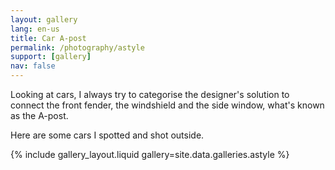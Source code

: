 ```yaml
---
layout: gallery
lang: en-us
title: Car A-post
permalink: /photography/astyle
support: [gallery]
nav: false
---
```


Looking at cars, I always try to categorise the designer's solution to connect the front
fender, the windshield and the side window, what's known as the A-post.

Here are some cars I spotted and shot outside.

{% include gallery_layout.liquid gallery=site.data.galleries.astyle %}
